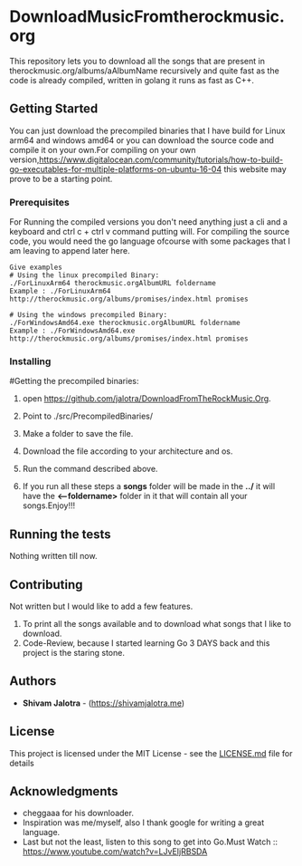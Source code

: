 # DownloadMusicFromtherockmusic.org

This repository lets you to download all the songs that are present in therockmusic.org/albums/aAlbumName recursively and quite fast as the code is already compiled, written in golang it runs as fast as C++.

## Getting Started

You can just download the precompiled binaries that I have build for Linux arm64 and windows amd64 or you can download the source code and compile it on your own.For compiling on your own version,https://www.digitalocean.com/community/tutorials/how-to-build-go-executables-for-multiple-platforms-on-ubuntu-16-04 this website may prove to be a starting point.

### Prerequisites

For Running the compiled versions you don't need anything just a cli and a keyboard and ctrl c + ctrl v command putting will.
For compiling the source code, you would need the go language ofcourse with some packages that I am leaving to append later here.  

```
Give examples
# Using the linux precompiled Binary:
./ForLinuxArm64 therockmusic.orgAlbumURL foldername
Example : ./ForLinuxArm64 http://therockmusic.org/albums/promises/index.html promises 

# Using the windows precompiled Binary:
./ForWindowsAmd64.exe therockmusic.orgAlbumURL foldername
Example : ./ForWindowsAmd64.exe http://therockmusic.org/albums/promises/index.html promises 

```

### Installing
#Getting the precompiled binaries:
1. open https://github.com/jalotra/DownloadFromTheRockMusic.Org.
2. Point to ./src/PrecompiledBinaries/
3. Make a folder to save the file. 
4. Download the file according to your architecture and os.
5. Run the command described above.

6. If you run all these steps a **songs** folder will be made in the **../** it will have the **<--foldername>** folder in it that will contain all your songs.Enjoy!!! 


## Running the tests

Nothing written till now.


## Contributing

Not written but I would like to add a few features.
1. To print all the songs available and to download what songs that I like to download.
2. Code-Review, because I started learning Go 3 DAYS back and this project is the staring stone.



## Authors

* **Shivam Jalotra** - (https://shivamjalotra.me)

## License

This project is licensed under the MIT License - see the [LICENSE.md](LICENSE.md) file for details

## Acknowledgments

* cheggaaa for his downloader. 
* Inspiration was me/myself, also I thank google for writing a great language. 
* Last but not the least, listen to this song to get into Go.Must Watch :: https://www.youtube.com/watch?v=LJvEIjRBSDA
